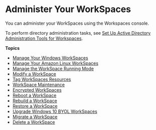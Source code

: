 # Administer Your WorkSpaces<a name="administer-workspaces"></a>

You can administer your WorkSpaces using the Workspaces console\.

To perform directory administration tasks, see [Set Up Active Directory Administration Tools for Workspaces](directory_administration.md)\.

**Topics**
+ [Manage Your Windows WorkSpaces](group_policy.md)
+ [Manage Your Amazon Linux WorkSpaces](manage_linux_workspace.md)
+ [Manage the WorkSpace Running Mode](running-mode.md)
+ [Modify a WorkSpace](modify-workspaces.md)
+ [Tag WorkSpaces Resources](tag-workspaces-resources.md)
+ [WorkSpace Maintenance](workspace-maintenance.md)
+ [Encrypted WorkSpaces](encrypt-workspaces.md)
+ [Reboot a WorkSpace](reboot-workspaces.md)
+ [Rebuild a WorkSpace](rebuild-workspace.md)
+ [Restore a WorkSpace](restore-workspace.md)
+ [Upgrade Windows 10 BYOL WorkSpaces](upgrade-windows-10-byol-workspaces.md)
+ [Migrate a WorkSpace](migrate-workspaces.md)
+ [Delete a WorkSpace](delete-workspaces.md)